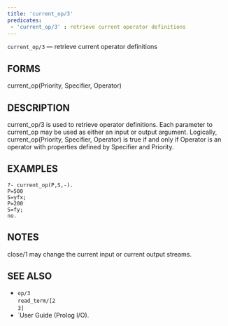 ```yaml
---
title: 'current_op/3'
predicates:
 - 'current_op/3' : retrieve current operator definitions
---
```

`current_op/3` — retrieve current operator definitions


## FORMS

current_op(Priority, Specifier, Operator)


## DESCRIPTION

current_op/3 is used to retrieve operator definitions. Each parameter to current_op may be used as either an input or output argument. Logically, current_op(Priority, Specifier, Operator) is true if and only if Operator is an operator with properties defined by Specifier and Priority.


## EXAMPLES

```
?- current_op(P,S,-).
P=500
S=yfx;
P=200
S=fy;
no.
```


## NOTES

close/1 may change the current input or current output streams.


## SEE ALSO

- `op/3`  
`read_term/[2`  
`3]`
- `User Guide (Prolog I/O).
